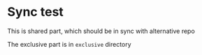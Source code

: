 # Sync test

This is shared part, which should be in sync with alternative repo

The exclusive part is in `exclusive` directory
